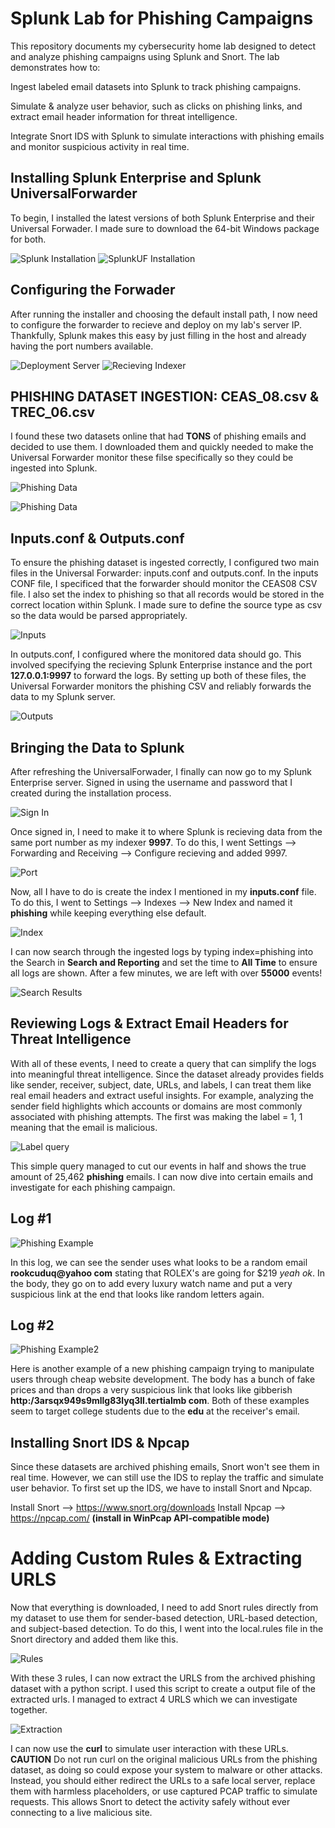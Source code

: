 # Splunk Lab for Phishing Campaigns

This repository documents my cybersecurity home lab designed to detect and analyze phishing campaigns using Splunk and Snort. The lab demonstrates how to:

Ingest labeled email datasets into Splunk to track phishing campaigns.

Simulate & analyze user behavior, such as clicks on phishing links, and extract email header information for threat intelligence.

Integrate Snort IDS with Splunk to simulate interactions with phishing emails and monitor suspicious activity in real time.


## Installing Splunk Enterprise and Splunk UniversalForwarder

To begin, I installed the latest versions of both Splunk Enterprise and their Universal Forwader. I made sure to download the 64-bit Windows package for both.


![Splunk Installation](images/splunk_download.png)
![SplunkUF Installation](images/splunkUF_download.png)

## Configuring the Forwader

After running the installer and choosing the default install path, I now need to configure the forwarder to recieve and deploy on my lab's server IP. Thankfully, Splunk makes this easy by just filling in the host and already having the port numbers available.

![Deployment Server](images/configuring_forwarder.png)
![Recieving Indexer](images/configuring_indexer.png)

## PHISHING DATASET INGESTION: CEAS_08.csv & TREC_06.csv 

I found these two datasets online that had **TONS** of phishing emails and decided to use them. I downloaded them and quickly needed to make the Universal Forwarder monitor these filse specifically so they could be ingested into Splunk. 

![Phishing Data](images/ceas08.png)

![Phishing Data](images/trec_06.png)

## Inputs.conf & Outputs.conf

To ensure the phishing dataset is ingested correctly, I configured two main files in the Universal Forwarder: inputs.conf and outputs.conf. In the inputs CONF file, I specificed that the forwarder should monitor the CEAS08 CSV file. I also set the index to phishing so that all records would be stored in the correct location within Splunk. I made sure to define the source type as csv so the data would be parsed appropriately.

![Inputs](images/inputs.png)

In outputs.conf, I configured where the monitored data should go. This involved specifying the recieving Splunk Enterprise instance and the port **127.0.0.1:9997** to forward the logs. By setting up both of these files, the Universal Forwarder monitors the phishing CSV and reliably forwards the data to my Splunk server.

![Outputs](images/outputs.png)

## Bringing the Data to Splunk

After refreshing the UniversalForwader, I finally can now go to my Splunk Enterprise server. Signed in using the username and password that I created during the installation process.

![Sign In](images/sign_in.png)

Once signed in, I need to make it to where Splunk is recieving data from the same port number as my indexer **9997**. To do this, I went Settings --> Forwarding and Receiving --> Configure recieving and added 9997. 

![Port](images/receiving_port.png)

Now, all I have to do is create the index I mentioned in my **inputs.conf** file. To do this, I went to Settings --> Indexes --> New Index and named it **phishing** while keeping everything else default.

![Index](images/index.png)

I can now search through the ingested logs by typing index=phishing into the Search in **Search and Reporting** and set the time to **All Time** to ensure all logs are shown. After a few minutes, we are left with over **55000** events! 

![Search Results](images/searchresults.png)

## Reviewing Logs & Extract Email Headers for Threat Intelligence

With all of these events, I need to create a query that can simplify the logs into meaningful threat intelligence. Since the dataset already provides fields like sender, receiver, subject, date, URLs, and labels, I can treat them like real email headers and extract useful insights. For example, analyzing the sender field highlights which accounts or domains are most commonly associated with phishing attempts. The first was making the label = 1, 1 meaning that the email is malicious.

![Label query](images/label.png)

This simple query managed to cut our events in half and shows the true amount of 25,462 **phishing** emails. I can now dive into certain emails and investigate for each phishing campaign. 

## Log #1

![Phishing Example](images/phishinglog.png)

In this log, we can see the sender uses what looks to be a random email **rookcuduq@yahoo com** stating that ROLEX's are going for $219 *yeah ok*. In the body, they go on to add every luxury watch name and put a very suspicious link at the end that looks like random letters again. 

## Log #2

![Phishing Example2](images/phishinglog2.png)

Here is another example of a new phishing campaign trying to manipulate users through cheap website development. The body has a bunch of fake prices and than drops a very suspicious link that looks like gibberish **http:/3arsqx949s9mllg83lyq3ll.tertialmb com**. Both of these examples seem to target college students due to the **edu** at the receiver's email. 

## Installing Snort IDS & Npcap

Since these datasets are archived phishing emails, Snort won't see them in real time. However, we can still use the IDS to replay the traffic and simulate user behavior. To first set up the IDS, we have to install Snort and Npcap.

Install Snort --> https://www.snort.org/downloads
Install Npcap --> https://npcap.com/ **(install in WinPcap API-compatible mode)**

# Adding Custom Rules & Extracting URLS

Now that everything is downloaded, I need to add Snort rules directly from my dataset to use them for sender-based detection, URL-based detection, and subject-based detection. To do this, I went into the local.rules file in the Snort directory and added them like this.

![Rules](images/rules.png)

With these 3 rules, I can now extract the URLS from the archived phishing dataset with a python script. I used this script to create a output file of the extracted urls. I managed to extract 4 URLS which we can investigate together.

![Extraction](images/extract_url.png)

I can now use the **curl** to simulate user interaction with these URLs. **CAUTION** Do not run curl on the original malicious URLs from the phishing dataset, as doing so could expose your system to malware or other attacks. Instead, you should either redirect the URLs to a safe local server, replace them with harmless placeholders, or use captured PCAP traffic to simulate requests. This allows Snort to detect the activity safely without ever connecting to a live malicious site.














